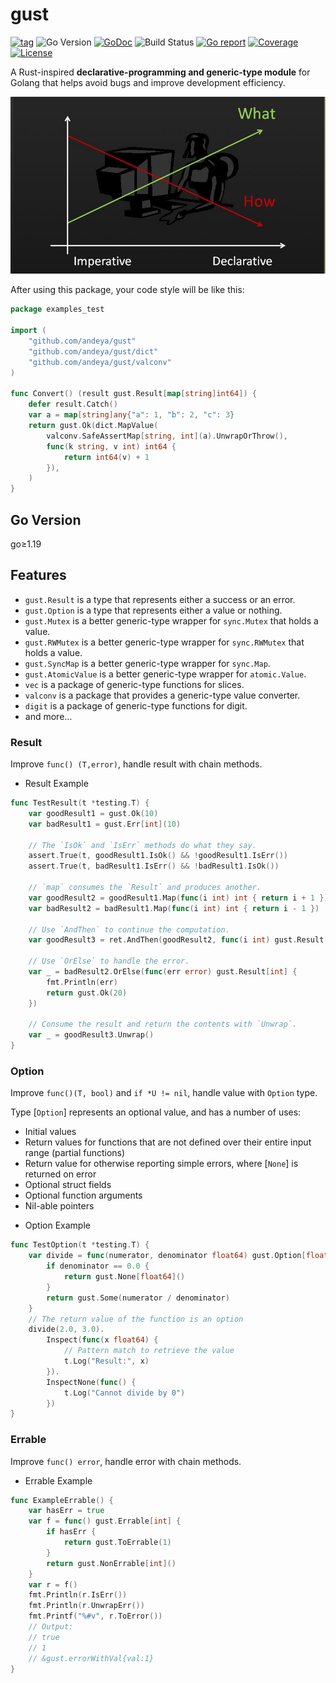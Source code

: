 # gust

[![tag](https://img.shields.io/github/tag/andeya/gust.svg)](https://github.com/andeya/gust/releases)
![Go Version](https://img.shields.io/badge/Go-%3E%3D%201.19-%23007d9c)
[![GoDoc](https://godoc.org/github.com/andeya/gust?status.svg)](https://pkg.go.dev/github.com/andeya/gust)
![Build Status](https://github.com/andeya/gust/actions/workflows/go-ci.yml/badge.svg)
[![Go report](https://goreportcard.com/badge/github.com/andeya/gust)](https://goreportcard.com/report/github.com/andeya/gust)
[![Coverage](https://img.shields.io/codecov/c/github/andeya/gust)](https://codecov.io/gh/andeya/gust)
[![License](https://img.shields.io/github/license/andeya/gust)](./LICENSE)

A Rust-inspired **declarative-programming and generic-type module** for Golang that helps avoid bugs and improve development efficiency. 

![declarative_vs_imperative.jpg](doc/declarative_vs_imperative.jpg)

After using this package, your code style will be like this:

```go
package examples_test

import (
	"github.com/andeya/gust"
	"github.com/andeya/gust/dict"
	"github.com/andeya/gust/valconv"
)

func Convert() (result gust.Result[map[string]int64]) {
	defer result.Catch()
	var a = map[string]any{"a": 1, "b": 2, "c": 3}
	return gust.Ok(dict.MapValue(
		valconv.SafeAssertMap[string, int](a).UnwrapOrThrow(),
		func(k string, v int) int64 {
			return int64(v) + 1
		}),
	)
}
```

## Go Version

go≥1.19

## Features

- `gust.Result` is a type that represents either a success or an error.
- `gust.Option` is a type that represents either a value or nothing.
- `gust.Mutex` is a better generic-type wrapper for `sync.Mutex` that holds a value.
- `gust.RWMutex` is a better generic-type wrapper for `sync.RWMutex` that holds a value.
- `gust.SyncMap` is a better generic-type wrapper for `sync.Map`.
- `gust.AtomicValue` is a better generic-type wrapper for `atomic.Value`.
- `vec` is a package of generic-type functions for slices.
- `valconv` is a package that provides a generic-type value converter.
- `digit` is a package of generic-type functions for digit.
- and more...

### Result

Improve `func() (T,error)`, handle result with chain methods.

- Result Example

```go
func TestResult(t *testing.T) {
	var goodResult1 = gust.Ok(10)
	var badResult1 = gust.Err[int](10)

	// The `IsOk` and `IsErr` methods do what they say.
	assert.True(t, goodResult1.IsOk() && !goodResult1.IsErr())
	assert.True(t, badResult1.IsErr() && !badResult1.IsOk())

	// `map` consumes the `Result` and produces another.
	var goodResult2 = goodResult1.Map(func(i int) int { return i + 1 })
	var badResult2 = badResult1.Map(func(i int) int { return i - 1 })

	// Use `AndThen` to continue the computation.
	var goodResult3 = ret.AndThen(goodResult2, func(i int) gust.Result[bool] { return gust.Ok(i == 11) })

	// Use `OrElse` to handle the error.
	var _ = badResult2.OrElse(func(err error) gust.Result[int] {
		fmt.Println(err)
		return gust.Ok(20)
	})

	// Consume the result and return the contents with `Unwrap`.
	var _ = goodResult3.Unwrap()
}
```

### Option

Improve `func()(T, bool)` and `if *U != nil`, handle value with `Option` type.

Type [`Option`] represents an optional value, and has a number of uses:
* Initial values
* Return values for functions that are not defined
  over their entire input range (partial functions)
* Return value for otherwise reporting simple errors, where [`None`] is
  returned on error
* Optional struct fields
* Optional function arguments
* Nil-able pointers

- Option Example

```go
func TestOption(t *testing.T) {
	var divide = func(numerator, denominator float64) gust.Option[float64] {
		if denominator == 0.0 {
			return gust.None[float64]()
		}
		return gust.Some(numerator / denominator)
	}
	// The return value of the function is an option
	divide(2.0, 3.0).
		Inspect(func(x float64) {
			// Pattern match to retrieve the value
			t.Log("Result:", x)
		}).
		InspectNone(func() {
			t.Log("Cannot divide by 0")
		})
}
```

### Errable

Improve `func() error`, handle error with chain methods.

- Errable Example

```go
func ExampleErrable() {
	var hasErr = true
	var f = func() gust.Errable[int] {
		if hasErr {
			return gust.ToErrable(1)
		}
		return gust.NonErrable[int]()
	}
	var r = f()
	fmt.Println(r.IsErr())
	fmt.Println(r.UnwrapErr())
	fmt.Printf("%#v", r.ToError())
	// Output:
	// true
	// 1
	// &gust.errorWithVal{val:1}
}
```
